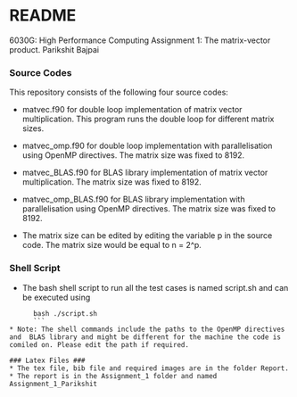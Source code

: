 # README #

6030G: High Performance Computing
Assignment 1: The matrix-vector product.
Parikshit Bajpai


### Source Codes ###

This repository consists of the following four source codes:

*  matvec.f90 for double loop implementation of matrix vector multiplication. This program runs the double loop for different matrix sizes.

* matvec_omp.f90 for double loop implementation with parallelisation using OpenMP directives. The matrix size was fixed to 8192.

* matvec_BLAS.f90 for BLAS library implementation of matrix vector multiplication. The matrix size was fixed to 8192.

* matvec_omp_BLAS.f90 for BLAS library implementation with parallelisation using OpenMP directives. The matrix size was fixed to 8192.

* The matrix size can be edited by editing the variable p in the source code. The matrix size would be equal to n = 2^p.


### Shell Script ###

* The bash shell script to run all the test cases is named script.sh and can be executed using
```
	  bash ./script.sh
	  ```
* Note: The shell commands include the paths to the OpenMP directives and  BLAS library and might be different for the machine the code is comiled on. Please edit the path if required.

### Latex Files ###
* The tex file, bib file and required images are in the folder Report.
* The report is in the Assignment_1 folder and named Assignment_1_Parikshit